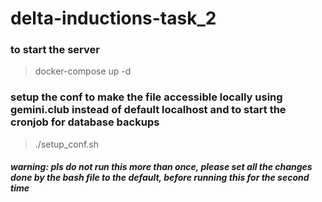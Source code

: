 # delta-inductions-task_2

### to start the server
> docker-compose up -d

### setup the conf to make the file accessible locally using gemini.club instead of default localhost and to start the cronjob for database backups
> ./setup_conf.sh
##### warning: pls do not run this more than once, please set all the changes done by the bash file to the default, before running this for the second time

